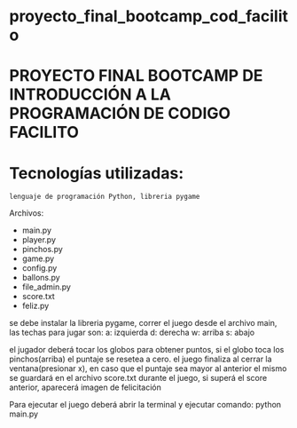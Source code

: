 # proyecto_final_bootcamp_cod_facilito

 # PROYECTO FINAL BOOTCAMP DE INTRODUCCIÓN A LA PROGRAMACIÓN DE CODIGO FACILITO
    
# Tecnologías utilizadas:
	lenguaje de programación Python, libreria pygame

Archivos:
- main.py
- player.py
- pinchos.py
- game.py
- config.py
- ballons.py
- file_admin.py
- score.txt
- feliz.py

se debe instalar la libreria pygame, correr el juego desde el archivo main, las techas para jugar son: 
	a: izquierda
	d: derecha
	w: arriba
	s: abajo

el jugador deberá tocar los globos para obtener puntos, si el globo toca los pinchos(arriba) el puntaje se resetea a cero.
el juego finaliza al cerrar la ventana(presionar x), en caso que el puntaje sea mayor al anterior el mismo se guardará en 
el archivo score.txt
durante el juego, si superá el score anterior, aparecerá imagen de felicitación

Para ejecutar el juego deberá abrir la terminal y ejecutar comando: python main.py
